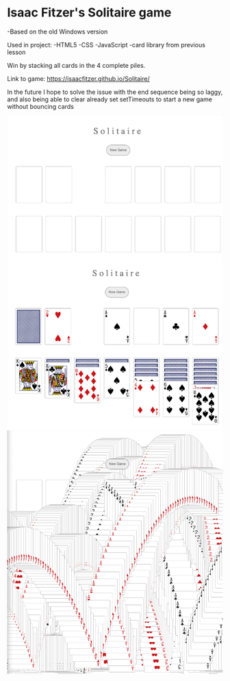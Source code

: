 # Isaac Fitzer's Solitaire game
-Based on the old Windows version

Used in project: 
    -HTML5
    -CSS
    -JavaScript
    -card library from previous lesson

Win by stacking all cards in the 4 complete piles.

Link to game: https://isaacfitzer.github.io/Solitaire/

In the future I hope to solve the issue with the end sequence being so laggy, and also being able to clear already set setTimeouts to start a new game without bouncing cards

![winSequence](/screenshots/start.png)
![winSequence](/screenshots/playing.png)
![winSequence](/screenshots/winSequence.png)

